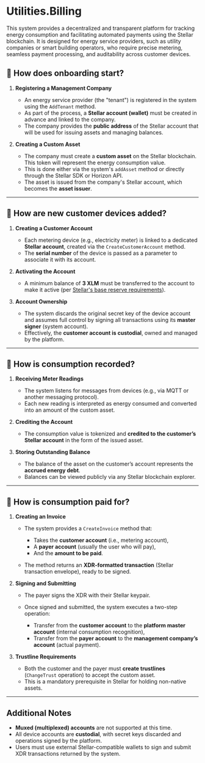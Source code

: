 # Utilities.Billing

This system provides a decentralized and transparent platform for tracking energy consumption and facilitating automated payments using the Stellar blockchain. It is designed for energy service providers, such as utility companies or smart building operators, who require precise metering, seamless payment processing, and auditability across customer devices.



## 📌 How does onboarding start?

1. **Registering a Management Company**

   * An energy service provider (the "tenant") is registered in the system using the `AddTenant` method.
   * As part of the process, a **Stellar account (wallet)** must be created in advance and linked to the company.
   * The company provides the **public address** of the Stellar account that will be used for issuing assets and managing balances.

2. **Creating a Custom Asset**

   * The company must create a **custom asset** on the Stellar blockchain. This token will represent the energy consumption value.
   * This is done either via the system's `addAsset` method or directly through the Stellar SDK or Horizon API.
   * The asset is issued from the company's Stellar account, which becomes the **asset issuer**.

---

## 📌 How are new customer devices added?

1. **Creating a Customer Account**

   * Each metering device (e.g., electricity meter) is linked to a dedicated **Stellar account**, created via the `CreateCustomerAccount` method.
   * The **serial number** of the device is passed as a parameter to associate it with its account.

2. **Activating the Account**

   * A minimum balance of **3 XLM** must be transferred to the account to make it active (per [Stellar's base reserve requirements](https://developers.stellar.org/docs/encyclopedia/minimum-balance/)).

3. **Account Ownership**

   * The system discards the original secret key of the device account and assumes full control by signing all transactions using its **master signer** (system account).
   * Effectively, the **customer account is custodial**, owned and managed by the platform.

---

## 📌 How is consumption recorded?

1. **Receiving Meter Readings**

   * The system listens for messages from devices (e.g., via MQTT or another messaging protocol).
   * Each new reading is interpreted as energy consumed and converted into an amount of the custom asset.

2. **Crediting the Account**

   * The consumption value is tokenized and **credited to the customer’s Stellar account** in the form of the issued asset.

3. **Storing Outstanding Balance**

   * The balance of the asset on the customer’s account represents the **accrued energy debt**.
   * Balances can be viewed publicly via any Stellar blockchain explorer.

---

## 📌 How is consumption paid for?

1. **Creating an Invoice**

   * The system provides a `CreateInvoice` method that:

     * Takes the **customer account** (i.e., metering account),
     * A **payer account** (usually the user who will pay),
     * And the **amount to be paid**.
   * The method returns an **XDR-formatted transaction** (Stellar transaction envelope), ready to be signed.

2. **Signing and Submitting**

   * The payer signs the XDR with their Stellar keypair.
   * Once signed and submitted, the system executes a two-step operation:

     * Transfer from the **customer account** to the **platform master account** (internal consumption recognition),
     * Transfer from the **payer account** to the **management company’s account** (actual payment).

3. **Trustline Requirements**

   * Both the customer and the payer must **create trustlines** (`ChangeTrust` operation) to accept the custom asset.
   * This is a mandatory prerequisite in Stellar for holding non-native assets.

---

## Additional Notes

* **Muxed (multiplexed) accounts** are not supported at this time.
* All device accounts are **custodial**, with secret keys discarded and operations signed by the platform.
* Users must use external Stellar-compatible wallets to sign and submit XDR transactions returned by the system.
